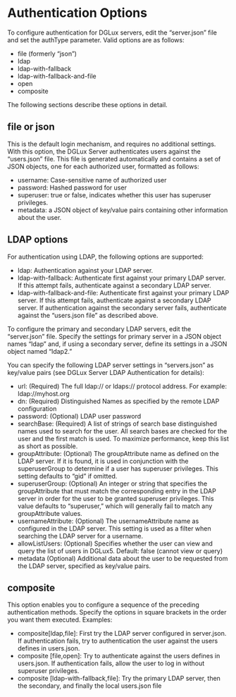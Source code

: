 # Authentication Options

To configure authentication for DGLux servers, edit the “server.json” file and set the authType parameter. Valid options are as follows:
 
* file (formerly “json”)
* ldap 
* ldap-with-fallback 
* ldap-with-fallback-and-file
* open 
* composite

The following sections describe these options in detail.

## file or json

This is the default login mechanism, and requires no additional settings. With this option, the DGLux Server authenticates users against the “users.json” file. This file is generated automatically and contains a set of JSON objects, one for each authorized user, formatted as follows:

* username: Case-sensitive name of authorized user
* password: Hashed password for user
* superuser: true or false, indicates whether this user has superuser privileges.
* metadata: a JSON object of key/value pairs containing other information about the user.

## LDAP options

For authentication using LDAP, the following options are supported:

* ldap: Authentication against your LDAP server.
* ldap-with-fallback: Authenticate first against your primary LDAP server. If this attempt fails, authenticate against a secondary LDAP server.
* ldap-with-fallback-and-file: Authenticate first against your primary LDAP server. If this attempt fails, authenticate against a secondary LDAP server. If authentication against the secondary server fails, authenticate against the “users.json file” as described above.

To configure the primary and secondary LDAP servers, edit the “server.json” file. Specify the settings for primary server in a JSON object names “ldap” and, if using a secondary server, define its settings in a JSON object named “ldap2.”

You can specify the following LDAP server settings in “servers.json” as key/value pairs (see DGLux Server LDAP Authentication for details):

* url: (Required) The full ldap:// or ldaps:// protocol address. For example: ldap://myhost.org
* dn: (Required) Distinguished Names as specified by the remote LDAP configuration
* password: (Optional) LDAP user password
* searchBase: (Required) A list of strings of search base distinguished names used to search for the user. All search bases are checked for the user and the first match is used. To maximize performance, keep this list as short as possible. 
* groupAttribute: (Optional) The groupAttribute name as defined on the LDAP server. If it is found, it is used in conjunction with the superuserGroup to determine if a user has superuser privileges. This setting defaults to “gid” if omitted.
* superuserGroup: (Optional) An integer or string that specifies the groupAttribute that must match the corresponding entry in the LDAP server in order for the user to be granted superuser privileges. This value defaults to “superuser,” which will generally fail to match any groupAttribute values.
* usernameAttribute: (Optional) The usernameAttribute name as configured in the LDAP server. This setting is used as a filter when searching the LDAP server for a username.
* allowListUsers: (Optional) Specifies whether the user can view and query the list of users in DGLux5. Default: false (cannot view or query)
* metadata (Optional) Additional data about the user to be requested from the LDAP server, specified as key/value pairs. 

## composite
This option enables you to configure a sequence of the preceding authentication methods. Specify the options in square brackets in the order you want them executed. Examples:

* composite[ldap,file]: First try the LDAP server configured in server.json. If authentication fails, try to authentication the user against the users defines in users.json.
* composite [file,open]: Try to authenticate against the users defines in users.json. If authentication fails, allow the user to log in without superuser privileges.
* composite [ldap-with-fallback,file]: Try the primary LDAP server, then the secondary, and finally the local users.json file